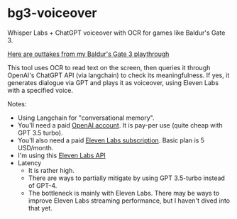 # bg3-voiceover
Whisper Labs + ChatGPT voiceover with OCR for games like Baldur's Gate 3. 

[Here are outtakes from my Baldur's Gate 3 playthrough](https://youtu.be/bOrfytcX8mM?si=Z8GBHDHv-Qobd8Va)

This tool uses OCR to read text on the screen, then queries it through OpenAI's ChatGPT API (via langchain) to check its meaningfulness. If yes, it generates dialogue via GPT and plays it as voiceover, using Eleven Labs with a specified voice.

Notes: 
  - Using Langchain for "conversational memory".
  - You'll need a paid [OpenAI account](https://tinyurl.com/euxs2xvw). It is pay-per use (quite cheap with GPT 3.5 turbo).
  - You'll also need a paid [Eleven Labs subscription](https://elevenlabs.io/speech-synthesis). Basic plan is 5 USD/month.
  - I'm using this [Eleven Labs API](https://github.com/lugia19/elevenlabslib)
  - Latency 
    - It is rather high.
    - There are ways to partially mitigate by using GPT 3.5-turbo instead of GPT-4.
    - The bottleneck is mainly with Eleven Labs. There may be ways to improve Eleven Labs streaming performance, but I haven't dived into that yet.
